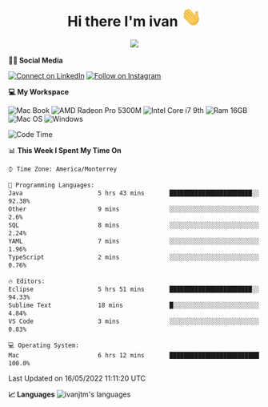 <h1 align="center">Hi there I'm ivan <img src="https://raw.githubusercontent.com/ABSphreak/ABSphreak/master/gifs/Hi.gif" width="40px" /></h1>
<div align="center">
<img src="http://github-readme-streak-stats.herokuapp.com?user=ivanjtm&hide_border=true&background=00000000&border=FFFFFF00&sideNums=A8A8A8&sideLabels=A8A8A8&currStreakNum=FFC93C&dates=A8A8A8)](https://git.io/streak-stats"/>
</div>

**👦🏻 Social Media**

[![Connect on LinkedIn](https://img.shields.io/badge/LinkedIn-%230077B5.svg?&style=flat-square&logo=linkedin&logoColor=white)](https://www.linkedin.com/in/ivanjtm)
[![Follow on Instagram](https://img.shields.io/badge/Instagram-E4405F?style=flat-square&logo=instagram&logoColor=white)](https://www.instagram.com/ivanjtm)

**💻 My Workspace**

![Mac Book](https://img.shields.io/badge/Apple-MacBook_Pro_2019-999999?style=flat-square&logo=apple&logoColor=white)
![AMD Radeon Pro 5300M](https://img.shields.io/badge/AMD-Radeon_Pro_5300M-ED1C24?style=flat-square&logo=amd&logoColor=white)
![Intel Core i7 9th](https://img.shields.io/badge/Intel-Core_i7_9th-0071C5?style=flat-square&logo=intel&logoColor=white)
![Ram 16GB](https://img.shields.io/badge/RAM-16GB-230071C5?style=flat-square&logoColor=white)
![Mac OS](https://img.shields.io/badge/Mac%20OS-000000?style=flat-square&logo=apple&logoColor=white)
![Windows](https://img.shields.io/badge/Windows-0078D6?style=flat-square&logo=windows&logoColor=white)


<!--START_SECTION:waka-->
![Code Time](http://img.shields.io/badge/Code%20Time-680%20hrs%2040%20mins-blue)

📊 **This Week I Spent My Time On** 

```text
⌚︎ Time Zone: America/Monterrey

💬 Programming Languages: 
Java                     5 hrs 43 mins       ███████████████████████░░   92.38% 
Other                    9 mins              ░░░░░░░░░░░░░░░░░░░░░░░░░   2.6% 
SQL                      8 mins              ░░░░░░░░░░░░░░░░░░░░░░░░░   2.24% 
YAML                     7 mins              ░░░░░░░░░░░░░░░░░░░░░░░░░   1.96% 
TypeScript               2 mins              ░░░░░░░░░░░░░░░░░░░░░░░░░   0.76%

🔥 Editors: 
Eclipse                  5 hrs 51 mins       ███████████████████████░░   94.33% 
Sublime Text             18 mins             █░░░░░░░░░░░░░░░░░░░░░░░░   4.84% 
VS Code                  3 mins              ░░░░░░░░░░░░░░░░░░░░░░░░░   0.83%

💻 Operating System: 
Mac                      6 hrs 12 mins       █████████████████████████   100.0%

```


 Last Updated on 16/05/2022 11:11:20 UTC
<!--END_SECTION:waka-->
**📈 Languages**
 ![ivanjtm's languages](https://wakatime.com/share/@ivanjtm/a32f83c6-d0c9-49a4-a5ae-d0440b950377.svg)
